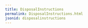 ```yaml
---
title: DisposalInstructions
permalink: DisposalInstructions.html
jsonid: disposalinstructions
---
```

